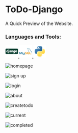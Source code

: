 # ToDo-Django

A Quick Preview of the Website.
<h3 align="left">Languages and Tools:</h3>
<p align="left"> <a href="https://www.djangoproject.com/" target="_blank"> <img src="https://raw.githubusercontent.com/devicons/devicon/master/icons/django/django-original.svg" alt="django" width="40" height="40"/> </a> <a href="https://www.mysql.com/" target="_blank"> <img src="https://raw.githubusercontent.com/devicons/devicon/master/icons/mysql/mysql-original-wordmark.svg" alt="mysql" width="40" height="40"/> </a> <a href="https://www.python.org" target="_blank"> <img src="https://raw.githubusercontent.com/devicons/devicon/master/icons/python/python-original.svg" alt="python" width="40" height="40"/> </a> </p>

![homepage](https://user-images.githubusercontent.com/71933842/103739213-4eb8b900-501b-11eb-9d85-d91a612bf7e2.PNG)

![sign up](https://user-images.githubusercontent.com/71933842/103739365-89225600-501b-11eb-8fc5-ca1b885c2e56.PNG)

![login](https://user-images.githubusercontent.com/71933842/103739368-8aec1980-501b-11eb-8628-3eb92375d369.PNG)

![about](https://user-images.githubusercontent.com/71933842/103739553-cbe42e00-501b-11eb-90c8-e3db9048e581.PNG)

![createtodo](https://user-images.githubusercontent.com/71933842/103739393-950e1800-501b-11eb-9d1a-242a62abb6c1.PNG)


![current](https://user-images.githubusercontent.com/71933842/103739402-98090880-501b-11eb-88a6-5528cfdf2e84.PNG)

![completed](https://user-images.githubusercontent.com/71933842/103739412-99d2cc00-501b-11eb-9ef6-1506368432c6.PNG)
